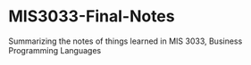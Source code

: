 # MIS3033-Final-Notes
Summarizing the notes of things learned in MIS 3033, Business Programming Languages
